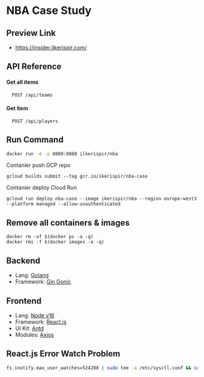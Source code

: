 # NBA Case Study

## Preview Link
* https://insider.ilkerispir.com/

## API Reference

#### Get all items

```http
  POST /api/teams
```

#### Get item

```http
  POST /api/players
```

## Run Command

```bash
docker run -d -p 8080:8080 ilkerispir/nba
```

Contanier push GCP repo 
```
gcloud builds submit --tag gcr.io/ikerispir/nba-case
```

Contanier deploy Cloud Run 
```
gcloud run deploy nba-case --image ikerispir/nba --region europe-west3 --platform managed --allow-unauthenticated
```

## Remove all containers & images
```
docker rm -vf $(docker ps -a -q)
docker rmi -f $(docker images -a -q)
```

## Backend

* Lang: [Golang](https://golang.org/)
* Framework: [Gin Gonic](https://gin-gonic.com/)

## Frontend

* Lang: [Node v16](https://nodejs.org/en/)
* Framework: [React.js](https://reactjs.org/)
* UI Kit: [Antd](https://ant.design/)
* Modules: [Axios](https://www.npmjs.com/package/axios)


## React.js Error Watch Problem
```bash
fs.inotify.max_user_watches=524288 | sudo tee -a /etc/sysctl.conf && sudo sysctl -p
```